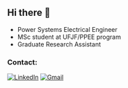 ## Hi there 👋

- Power Systems Electrical Engineer
- MSc student at UFJF/PPEE program 
- Graduate Research Assistant

### Contact:
[![LinkedIn][linkedin-brand]][linkedin-profile-url]
[![Gmail][gmail-brand]][mailto-profile]


<!-- REFERENCE LINKS -->
<!-- LinkedIn -->
[linkedin-brand]: http://img.shields.io/badge/-LinkedIn-0077B5?style=for-the-badge&logo=Linkedin&logoColor=white&link=https://www.linkedin.com/in/leandro-miranda-fahur-machado/
[linkedin-profile-url]: https://www.linkedin.com/in/joaoppeters/

<!-- GMAIL -->
[gmail-brand]: http://img.shields.io/badge/-Gmail-D14836?style=for-the-badge&logo=Gmail&logoColor=white&link=mailto:fahurleandro@gmail.com
[mailto-profile]: mailto:jppbrbs@gmail.com
